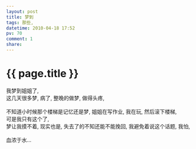 ```yaml
---
layout: post
title: 梦到
tags: 那些,
datetime: 2010-04-18 17:52
pv: 70
comment: 1
share: 
---
```


{{ page.title }}
================

 我梦到姐姐了,<br />这几天很多梦, 病了, 整晚的做梦, 做得头疼,<br /><br />不知道小时候那个楼梯是记忆还是梦, 姐姐在写作业, 我在玩, 然后滚下楼梯,<br />可是我只有这个了, <br />梦让我摸不着, 现实也是, 失去了的不知还能不能挽回, 我避免着说这个话题, 我怕,<br /><br />血浓于水... 

